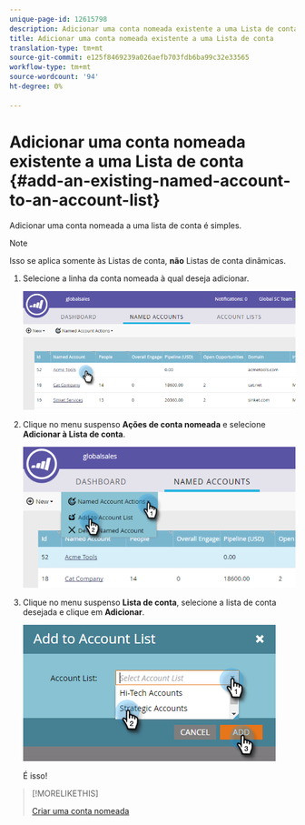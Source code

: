 ```yaml
---
unique-page-id: 12615798
description: Adicionar uma conta nomeada existente a uma Lista de conta - Documentos do Marketing - Documentação do produto
title: Adicionar uma conta nomeada existente a uma Lista de conta
translation-type: tm+mt
source-git-commit: e125f8469239a026aefb703fdb6ba99c32e33565
workflow-type: tm+mt
source-wordcount: '94'
ht-degree: 0%

---
```



# Adicionar uma conta nomeada existente a uma Lista de conta {#add-an-existing-named-account-to-an-account-list}

Adicionar uma conta nomeada a uma lista de conta é simples.

>[!NOTE]
>
>Isso se aplica somente às Listas de conta, **não** Listas de conta dinâmicas.

1. Selecione a linha da conta nomeada à qual deseja adicionar.

   ![](assets/four-1.png)

1. Clique no menu suspenso **Ações de conta nomeada** e selecione **Adicionar à Lista de conta**.

   ![](assets/five-1.png)

1. Clique no menu suspenso **Lista de conta**, selecione a lista de conta desejada e clique em **Adicionar**.

   ![](assets/six-1.png)

   É isso!

>[!MORELIKETHIS]
>
>[Criar uma conta nomeada](/help/marketo/product-docs/account-based-marketing/target/named-accounts/create-a-named-account.md)
